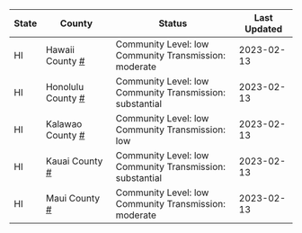 State | County | Status | Last Updated
--- | --- | --- | --- 
HI | Hawaii County <a href="#hawaii_county">#</a> | <a name="hawaii_county"></a>Community Level: low<br/>Community Transmission: moderate | 2023-02-13
HI | Honolulu County <a href="#honolulu_county">#</a> | <a name="honolulu_county"></a>Community Level: low<br/>Community Transmission: substantial | 2023-02-13
HI | Kalawao County <a href="#kalawao_county">#</a> | <a name="kalawao_county"></a>Community Level: low<br/>Community Transmission: low | 2023-02-13
HI | Kauai County <a href="#kauai_county">#</a> | <a name="kauai_county"></a>Community Level: low<br/>Community Transmission: substantial | 2023-02-13
HI | Maui County <a href="#maui_county">#</a> | <a name="maui_county"></a>Community Level: low<br/>Community Transmission: moderate | 2023-02-13
